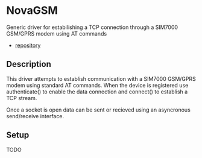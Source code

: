 # NovaGSM
Generic driver for estabilishing a TCP connection through a SIM7000 GSM/GPRS
modem using AT commands
 - [repository](https://github.com/DaxBot/NovaGSM)

## Description
This driver attempts to establish communication with a SIM7000 GSM/GPRS modem
using standard AT commands. When the device is registered use authenticate() to
enable the data connection and connect() to establish a TCP stream.

Once a socket is open data can be sent or recieved using an asyncronous
send/receive interface.

## Setup
TODO

